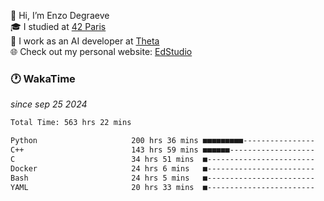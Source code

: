 👋 Hi, I’m Enzo Degraeve <br>
🎓 I studied at [42 Paris](https://42.fr/)<br>
💼 I work as an AI developer at [Theta](https://theta.mc/)<br>
🌐 Check out my personal website: [EdStudio](https://edstudio.fr/)

### 🕐 WakaTime
*since sep 25 2024*

<!--START_SECTION:waka-->

```txt
Total Time: 563 hrs 22 mins

Python                     200 hrs 36 mins ■■■■■■■■■----------------   34.31 %
C++                        143 hrs 59 mins ■■■■■■-------------------   24.63 %
C                          34 hrs 51 mins  ■------------------------   05.96 %
Docker                     24 hrs 6 mins   ■------------------------   04.12 %
Bash                       24 hrs 5 mins   ■------------------------   04.12 %
YAML                       20 hrs 33 mins  ■------------------------   03.52 %
```

<!--END_SECTION:waka-->

